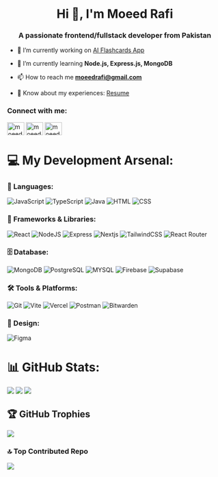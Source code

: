 <h1 align="center">Hi 👋, I'm Moeed Rafi</h1>
<h3 align="center">A passionate frontend/fullstack developer from Pakistan</h3>

- 🔭 I’m currently working on [AI Flashcards App](https://github.com/moeedrafi/ai-flashcards-app)

- 🌱 I’m currently learning **Node.js, Express.js, MongoDB**

- 📫 How to reach me **moeedrafi@gmail.com**

- 📄 Know about my experiences: [Resume](https://drive.google.com/file/d/1ZEX0Bz1smGZq2P24Xzv9tkENFbBFUGIz/view?usp=sharing)

<h3 align="left">Connect with me:</h3>
<p align="left">
<a href="https://linkedin.com/in/moeed-rafi" target="blank"><img align="center" src="https://raw.githubusercontent.com/rahuldkjain/github-profile-readme-generator/master/src/images/icons/Social/linked-in-alt.svg" alt="moeed-rafi" height="30" width="40" /></a>
<a href="https://www.hackerrank.com/moeedrafi95" target="blank"><img align="center" src="https://raw.githubusercontent.com/rahuldkjain/github-profile-readme-generator/master/src/images/icons/Social/hackerrank.svg" alt="moeedrafi95" height="30" width="40" /></a>
<a href="https://www.leetcode.com/moeedrafi" target="blank"><img align="center" src="https://raw.githubusercontent.com/rahuldkjain/github-profile-readme-generator/master/src/images/icons/Social/leet-code.svg" alt="moeedrafi" height="30" width="40" /></a>
</p>

# 💻 My Development Arsenal:

### 🧠 Languages:
![JavaScript](https://www.vectorlogo.zone/logos/javascript/javascript-icon.svg) ![TypeScript](https://www.vectorlogo.zone/logos/typescriptlang/typescriptlang-icon.svg) ![Java](https://www.vectorlogo.zone/logos/java/java-icon.svg) ![HTML](https://www.vectorlogo.zone/logos/w3_html5/w3_html5-icon.svg) ![CSS](https://www.vectorlogo.zone/logos/w3_css/w3_css-icon~old.svg)

### 🧰 Frameworks & Libraries:
![React](https://www.vectorlogo.zone/logos/reactjs/reactjs-icon.svg) ![NodeJS](https://www.vectorlogo.zone/logos/nodejs/nodejs-icon.svg) ![Express](https://www.vectorlogo.zone/logos/expressjs/expressjs-ar21~bgwhite.svg) ![Nextjs](https://www.vectorlogo.zone/logos/nextjs/nextjs-icon.svg)
![TailwindCSS](https://www.vectorlogo.zone/logos/tailwindcss/tailwindcss-icon.svg) ![React Router](https://www.vectorlogo.zone/logos/reactrouter/reactrouter-icon.svg)

### 🗄️ Database:
![MongoDB](https://www.vectorlogo.zone/logos/mongodb/mongodb-icon.svg) ![PostgreSQL](https://www.vectorlogo.zone/logos/postgresql/postgresql-icon.svg)
![MYSQL](https://www.vectorlogo.zone/logos/mysql/mysql-horizontal.svg) ![Firebase](https://www.vectorlogo.zone/logos/firebase/firebase-icon.svg) ![Supabase](https://www.vectorlogo.zone/logos/supabase/supabase-icon.svg)

### 🛠️ Tools & Platforms:
![Git](https://www.vectorlogo.zone/logos/git-scm/git-scm-icon.svg) ![Vite](https://www.vectorlogo.zone/logos/vitejsdev/vitejsdev-icon.svg) ![Vercel](https://www.vectorlogo.zone/logos/vercel/vercel-icon.svg) ![Postman](https://www.vectorlogo.zone/logos/getpostman/getpostman-icon.svg)  ![Bitwarden](https://www.vectorlogo.zone/logos/bitwarden/bitwarden-icon.svg)

### 🎨 Design:
![Figma](https://www.vectorlogo.zone/logos/figma/figma-icon.svg)
  
# 📊 GitHub Stats:
![](https://nirzak-streak-stats.vercel.app/?user=moeedrafi&theme=react&hide_border=false)
![](https://github-readme-stats.vercel.app/api?username=moeedrafi&theme=react&hide_border=false&include_all_commits=false&count_private=false)
![](https://github-readme-stats.vercel.app/api/top-langs/?username=moeedrafi&theme=react&hide_border=false&include_all_commits=false&count_private=false&layout=compact)

## 🏆 GitHub Trophies
![](https://github-profile-trophy.vercel.app/?username=moeedrafi&theme=dracula&no-frame=false&no-bg=false&margin-w=4)

### 🔝 Top Contributed Repo
![](https://github-contributor-stats.vercel.app/api?username=moeedrafi&limit=5&theme=dark&combine_all_yearly_contributions=true)
